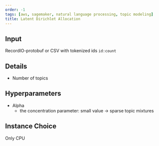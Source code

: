 ```yaml
---
order: -1
tags: [aws, sagemaker, natural language processing, topic modeling]
title: Latent Dirichlet Allocation
---
```


## Input

RecordIO-protobuf or CSV with tokenized ids `id:count`

## Details

- Number of topics

## Hyperparameters

- Alpha
	- the concentration parameter: small value -> sparse topic mixtures

## Instance Choice

Only CPU